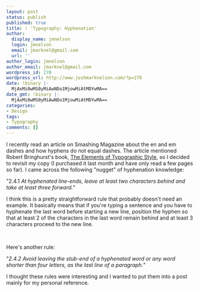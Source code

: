 ```yaml
---
layout: post
status: publish
published: true
title: ! 'Typography: Hyphenation'
author:
  display_name: jmnelson
  login: jmnelson
  email: jmarknel@gmail.com
  url: ''
author_login: jmnelson
author_email: jmarknel@gmail.com
wordpress_id: 278
wordpress_url: http://www.joshmarknelson.com/?p=278
date: !binary |-
  MjAxMi0wMS0yMiAwNDo1MjowMiAtMDYwMA==
date_gmt: !binary |-
  MjAxMi0wMS0yMiAwNDo1MjowMiAtMDYwMA==
categories:
- Design
tags:
- Typography
comments: []
---
```

<p>I recently read an article on Smashing Magazine about the en and em dashes and how hyphens do not equal dashes. The article mentioned Robert Bringhurst's book, <a title="Link to buy The Elements of Typographic Style at Amazon" href="http://www.amazon.com/Elements-Typographic-Style-Robert-Bringhurst/dp/0881792063">The Elements of Typographic Style</a>, so I decided to revisit my copy (I purchased it last month and have only read a few pages so far). I came across the following "nugget" of hyphenation knowledge:</p>
<p>"2.4.1 <em>At hyphenated line-ends, leave at least two characters behind and take at least three forward.</em>"</p>
<p>I think this is a pretty straightforward rule that probably doesn't need an example. It basically means that if you're typing a sentence and you have to hyphenate the last word before starting a new line, position the hyphen so that at least 2 of the characters in the last word remain behind and at least 3 characters proceed to the new line.</p>
<p>&nbsp;</p>
<p>Here's another rule:</p>
<p>"<em>2.4.2 Avoid leaving the stub-end of a hyphenated word or any word shorter than four letters, as the last line of a paragraph.</em>"</p>
<p>I thought these rules were interesting and I wanted to put them into a post mainly for my personal reference.</p>
<p>&nbsp;</p>
<p>&nbsp;</p>

